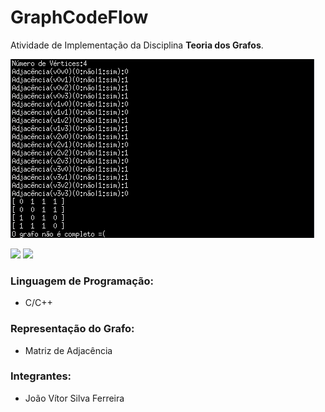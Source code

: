 # GraphCodeFlow
Atividade de Implementação da Disciplina **Teoria dos Grafos**.

![](/screenshots/1.png)

<div>
 <img src="https://flat.badgen.net/badge/feito%20com/C|C++/blue">
 <img src="https://flat.badgen.net/github/last-commit/jjoaovitor7-unit/GraphCodeFlow/">
</div>

### Linguagem de Programação:
 * C/C++

### Representação do Grafo:
 * Matriz de Adjacência

### Integrantes:
* João Vítor Silva Ferreira
